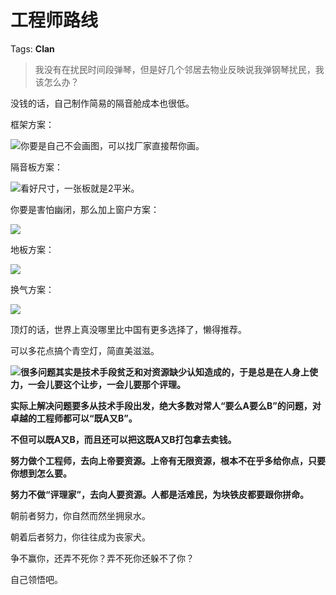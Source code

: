 # 工程师路线

Tags: **Clan**

> 我没有在扰民时间段弹琴，但是好几个邻居去物业反映说我弹钢琴扰民，我该怎么办？



没钱的话，自己制作简易的隔音舱成本也很低。

框架方案：

![](https://pic1.zhimg.com/50/v2-1984c62c412b5c5ad76b162c86e7ad48_720w.jpg?source=2c26e567)你要是自己不会画图，可以找厂家直接帮你画。

  


隔音板方案：

![](https://picx.zhimg.com/50/v2-37cfb3ea14f3669dfe27e80b73b5db19_720w.jpg?source=2c26e567)看好尺寸，一张板就是2平米。

你要是害怕幽闭，那么加上窗户方案：

![](https://picx.zhimg.com/50/v2-1330b4c7a0b4c19db49ed365fcf8d517_720w.jpg?source=2c26e567)  


地板方案：

![](https://picx.zhimg.com/50/v2-f91546b4dacc341db206b5c8341f59ec_720w.jpg?source=2c26e567)  


换气方案：

![](https://picx.zhimg.com/50/v2-1b808fb854210c57be049270c2cb46fb_720w.jpg?source=2c26e567)  


顶灯的话，世界上真没哪里比中国有更多选择了，懒得推荐。

可以多花点搞个青空灯，简直美滋滋。

![](https://picx.zhimg.com/50/v2-bc21cedd26f81920da083aaf84c98f90_720w.jpg?source=2c26e567)**很多问题其实是技术手段贫乏和对资源缺少认知造成的，于是总是在人身上使力，一会儿要这个让步，一会儿要那个评理。**

**实际上解决问题要多从技术手段出发，绝大多数对常人“要么A要么B”的问题，对卓越的工程师都可以“既A又B”。**

**不但可以既A又B，而且还可以把这既A又B打包拿去卖钱。**

  


**努力做个工程师，去向上帝要资源。上帝有无限资源，根本不在乎多给你点，只要你想到怎么要。**

**努力不做“评理家”，去向人要资源。人都是活难民，为块铁皮都要跟你拼命。**

  


朝前者努力，你自然而然坐拥泉水。

朝着后者努力，你往往成为丧家犬。

争不赢你，还弄不死你？弄不死你还躲不了你？

  


自己领悟吧。



